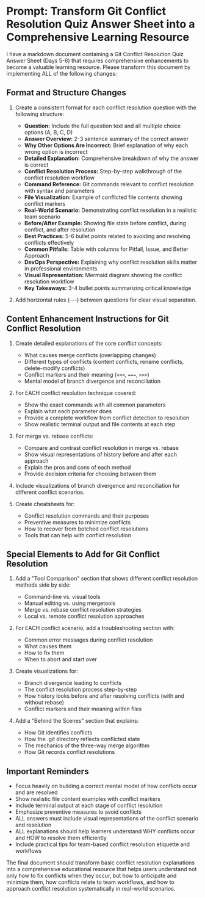 # Prompt: Transform Git Conflict Resolution Quiz Answer Sheet into a Comprehensive Learning Resource

I have a markdown document containing a Git Conflict Resolution Quiz Answer Sheet (Days 5-6) that requires comprehensive enhancements to become a valuable learning resource. Please transform this document by implementing ALL of the following changes:

## Format and Structure Changes

1. Create a consistent format for each conflict resolution question with the following structure:

   - **Question:** Include the full question text and all multiple choice options (A, B, C, D)
   - **Answer Overview:** 2-3 sentence summary of the correct answer
   - **Why Other Options Are Incorrect:** Brief explanation of why each wrong option is incorrect
   - **Detailed Explanation:** Comprehensive breakdown of why the answer is correct
   - **Conflict Resolution Process:** Step-by-step walkthrough of the conflict resolution workflow
   - **Command Reference:** Git commands relevant to conflict resolution with syntax and parameters
   - **File Visualization:** Example of conflicted file contents showing conflict markers
   - **Real-World Scenario:** Demonstrating conflict resolution in a realistic team scenario
   - **Before/After Example:** Showing file state before conflict, during conflict, and after resolution
   - **Best Practices:** 5-6 bullet points related to avoiding and resolving conflicts effectively
   - **Common Pitfalls:** Table with columns for Pitfall, Issue, and Better Approach
   - **DevOps Perspective:** Explaining why conflict resolution skills matter in professional environments
   - **Visual Representation:** Mermaid diagram showing the conflict resolution workflow
   - **Key Takeaways:** 3-4 bullet points summarizing critical knowledge

2. Add horizontal rules (---) between questions for clear visual separation.

## Content Enhancement Instructions for Git Conflict Resolution

1. Create detailed explanations of the core conflict concepts:
   - What causes merge conflicts (overlapping changes)
   - Different types of conflicts (content conflicts, rename conflicts, delete-modify conflicts)
   - Conflict markers and their meaning (`<<<`, `===`, `>>>`)
   - Mental model of branch divergence and reconciliation

2. For EACH conflict resolution technique covered:
   - Show the exact commands with all common parameters
   - Explain what each parameter does
   - Provide a complete workflow from conflict detection to resolution
   - Show realistic terminal output and file contents at each step

3. For merge vs. rebase conflicts:
   - Compare and contrast conflict resolution in merge vs. rebase
   - Show visual representations of history before and after each approach
   - Explain the pros and cons of each method
   - Provide decision criteria for choosing between them

4. Include visualizations of branch divergence and reconciliation for different conflict scenarios.

5. Create cheatsheets for:
   - Conflict resolution commands and their purposes
   - Preventive measures to minimize conflicts
   - How to recover from botched conflict resolutions
   - Tools that can help with conflict resolution

## Special Elements to Add for Git Conflict Resolution

1. Add a "Tool Comparison" section that shows different conflict resolution methods side by side:
   - Command-line vs. visual tools
   - Manual editing vs. using mergetools
   - Merge vs. rebase conflict resolution strategies
   - Local vs. remote conflict resolution approaches

2. For EACH conflict scenario, add a troubleshooting section with:
   - Common error messages during conflict resolution
   - What causes them
   - How to fix them
   - When to abort and start over

3. Create visualizations for:
   - Branch divergence leading to conflicts
   - The conflict resolution process step-by-step
   - How history looks before and after resolving conflicts (with and without rebase)
   - Conflict markers and their meaning within files

4. Add a "Behind the Scenes" section that explains:
   - How Git identifies conflicts
   - How the .git directory reflects conflicted state
   - The mechanics of the three-way merge algorithm
   - How Git records conflict resolutions

## Important Reminders

- Focus heavily on building a correct mental model of how conflicts occur and are resolved
- Show realistic file content examples with conflict markers
- Include terminal output at each stage of conflict resolution
- Emphasize preventive measures to avoid conflicts
- ALL answers must include visual representations of the conflict scenario and resolution
- ALL explanations should help learners understand WHY conflicts occur and HOW to resolve them efficiently
- Include practical tips for team-based conflict resolution etiquette and workflows

The final document should transform basic conflict resolution explanations into a comprehensive educational resource that helps users understand not only how to fix conflicts when they occur, but how to anticipate and minimize them, how conflicts relate to team workflows, and how to approach conflict resolution systematically in real-world scenarios.